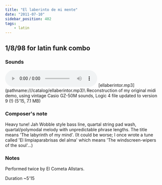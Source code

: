 ```yaml
---
title: "El laberinto de mi mente"
date: "2011-07-10"
sidebar_position: 402
tags:
    - latin
---
```


## 1/8/98 for latin funk combo

### Sounds


<audio controls>
  <source src="/catalog/ellaberintor.mp3"/>
</audio>
[ellaberintor.mp3](pathname:///catalog/ellaberintor.mp3)\
Reconstruction of my original midi demo, using vintage Casio GZ-50M sounds, Logic 4 file updated to version 9 (!) (5'15, 7.1 MB)



### Composer's note

Heavy tune! Jah Wobble style bass line, quartal string pad wash, quartal/polymodal melody with unpredictable phrase lengths. The title means 'The labyrinth of my mind'. (It could be worse; I once wrote a tune called 'El limpiaparabrisas del alma' which means 'The windscreen-wipers of the soul'...)

### Notes

Performed twice by El Cometa Allstars.

Duration ~5'15
